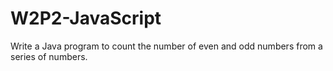 # W2P2-JavaScript

Write a Java program to count the number of even and odd numbers from a series of numbers.
